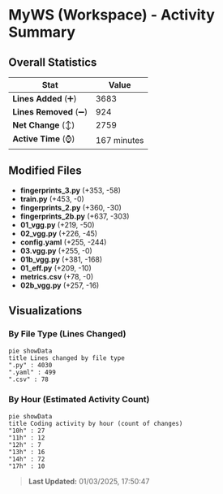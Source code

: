 # MyWS (Workspace) - Activity Summary 

## Overall Statistics

| Stat                   | Value                                                             |
| ---------------------- | ----------------------------------------------------------------- |
| **Lines Added** (➕)   | 3683                                          |
| **Lines Removed** (➖) | 924                                        |
| **Net Change** (↕)    | 2759                |
| **Active Time** (⌚)   | 167 minutes |


## Modified Files
- **fingerprints_3.py** (+353, -58)
- **train.py** (+453, -0)
- **fingerprints_2.py** (+360, -30)
- **fingerprints_2b.py** (+637, -303)
- **01_vgg.py** (+219, -50)
- **02_vgg.py** (+226, -45)
- **config.yaml** (+255, -244)
- **03.vgg.py** (+255, -0)
- **01b_vgg.py** (+381, -168)
- **01_eff.py** (+209, -10)
- **metrics.csv** (+78, -0)
- **02b_vgg.py** (+257, -16)

## Visualizations

### By File Type (Lines Changed)

```mermaid
pie showData
title Lines changed by file type
".py" : 4030
".yaml" : 499
".csv" : 78
```

### By Hour (Estimated Activity Count)

```mermaid
pie showData
title Coding activity by hour (count of changes)
"10h" : 27
"11h" : 12
"12h" : 7
"13h" : 16
"14h" : 72
"17h" : 10
```


> **Last Updated:** 01/03/2025, 17:50:47